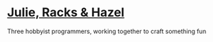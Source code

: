 <p align="center">
    <a href="https://julierackshazel.github.io">
        <h1>Julie, Racks & Hazel</h1>
    </a>
    <p>Three hobbyist programmers, working together to craft something fun</p>
</p>